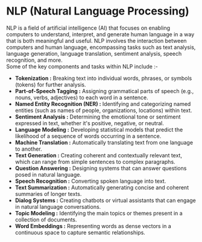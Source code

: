 # NLP (Natural Language Processing)
NLP is a field of artificial intelligence (AI) that focuses on enabling computers to understand, interpret, and generate human language in a way 
that is both meaningful and useful. NLP involves the interaction between computers and human language, encompassing tasks such as text analysis,
language generation, language translation, sentiment analysis, speech recognition, and more. </br>
Some of the key components and tasks within NLP include :- 
* **Tokenization :** Breaking text into individual words, phrases, or symbols (tokens) for further analysis.
* **Part-of-Speech Tagging :** Assigning grammatical parts of speech (e.g., nouns, verbs, adjectives) to each word in a sentence.
* **Named Entity Recognition (NER) :** Identifying and categorizing named entities (such as names of people, organizations, locations) within text.
* **Sentiment Analysis :** Determining the emotional tone or sentiment expressed in text, whether it's positive, negative, or neutral.
* **Language Modeling :** Developing statistical models that predict the likelihood of a sequence of words occurring in a sentence.
* **Machine Translation :** Automatically translating text from one language to another.
* **Text Generation :** Creating coherent and contextually relevant text, which can range from simple sentences to complex paragraphs.
* **Question Answering :** Designing systems that can answer questions posed in natural language.
* **Speech Recognition :** Converting spoken language into text.
* **Text Summarization :** Automatically generating concise and coherent summaries of longer texts.
* **Dialog Systems :** Creating chatbots or virtual assistants that can engage in natural language conversations.
* **Topic Modeling :** Identifying the main topics or themes present in a collection of documents.
* **Word Embeddings :** Representing words as dense vectors in a continuous space to capture semantic relationships.
